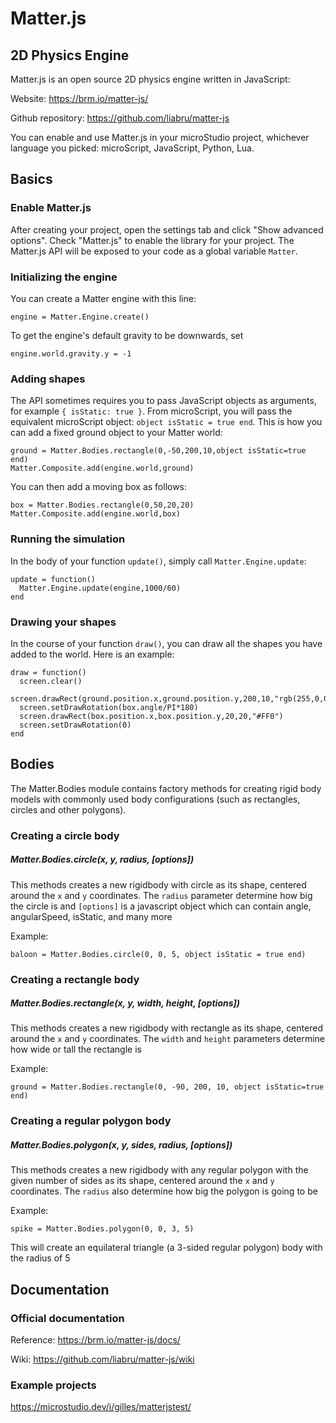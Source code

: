 # Matter.js

## 2D Physics Engine

Matter.js is an open source 2D physics engine written in JavaScript:

Website: https://brm.io/matter-js/

Github repository: https://github.com/liabru/matter-js

You can enable and use Matter.js in your microStudio project, whichever language
you picked: microScript, JavaScript, Python, Lua.

## Basics

### Enable Matter.js

After creating your project, open the settings tab and click "Show advanced options".
Check "Matter.js" to enable the library for your project. The Matter.js API will be exposed
to your code as a global variable `Matter`.

### Initializing the engine

You can create a Matter engine with this line:
```
engine = Matter.Engine.create()
```
To get the engine's default gravity to be downwards, set
```
engine.world.gravity.y = -1
```

### Adding shapes

The API sometimes requires you to pass JavaScript objects as arguments, for example
`{ isStatic: true }`. From microScript, you will pass the equivalent microScript object: `object isStatic = true end`.
This is how you can add a fixed ground object to your Matter world:

```
ground = Matter.Bodies.rectangle(0,-50,200,10,object isStatic=true end)
Matter.Composite.add(engine.world,ground)
```

You can then add a moving box as follows:

```
box = Matter.Bodies.rectangle(0,50,20,20)
Matter.Composite.add(engine.world,box)
```

### Running the simulation

In the body of your function `update()`, simply call `Matter.Engine.update`:

```
update = function()
  Matter.Engine.update(engine,1000/60)
end
```

### Drawing your shapes

In the course of your function `draw()`, you can draw all the shapes you have added to the world.
Here is an example:

```
draw = function()
  screen.clear()
  screen.drawRect(ground.position.x,ground.position.y,200,10,"rgb(255,0,0)")
  screen.setDrawRotation(box.angle/PI*180)
  screen.drawRect(box.position.x,box.position.y,20,20,"#FF0")
  screen.setDrawRotation(0)
end
```

## Bodies
The Matter.Bodies module contains factory methods for creating rigid body models with commonly used body configurations (such as rectangles, circles and other polygons).

### Creating a circle body
##### Matter.Bodies.circle(x, y, radius, [options])
This methods creates a new rigidbody with circle as its shape, centered around the `x` and `y` coordinates.
The `radius` parameter determine how big the circle is
and `[options]` is a javascript object which can contain angle, angularSpeed, isStatic, and many more

Example:
```
baloon = Matter.Bodies.circle(0, 0, 5, object isStatic = true end)
```

### Creating a rectangle body
##### Matter.Bodies.rectangle(x, y, width, height, [options])
This methods creates a new rigidbody with rectangle as its shape, centered around the `x` and `y` coordinates.
The `width` and `height` parameters determine how wide or tall the rectangle is

Example:
```
ground = Matter.Bodies.rectangle(0, -90, 200, 10, object isStatic=true end)
```

### Creating a regular polygon body
##### Matter.Bodies.polygon(x, y, sides, radius, [options])
This methods creates a new rigidbody with any regular polygon with the given number of sides as its shape, centered around the `x` and `y` coordinates.
The `radius` also determine how big the polygon is going to be

Example:
```
spike = Matter.Bodies.polygon(0, 0, 3, 5)
```
This will create an equilateral triangle (a 3-sided regular polygon) body with the radius of 5

## Documentation

### Official documentation

Reference: https://brm.io/matter-js/docs/

Wiki: https://github.com/liabru/matter-js/wiki

### Example projects

https://microstudio.dev/i/gilles/matterjstest/
